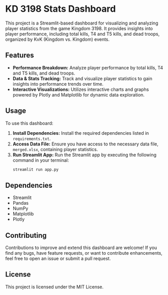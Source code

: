# KD 3198 Stats Dashboard

This project is a Streamlit-based dashboard for visualizing and analyzing player statistics from the game Kingdom 3198. It provides insights into player performance, including total kills, T4 and T5 kills, and dead troops, organized by KvK (Kingdom vs. Kingdom) events.

## Features

- **Performance Breakdown:** Analyze player performance by total kills, T4 and T5 kills, and dead troops.
- **Data & Stats Tracking:** Track and visualize player statistics to gain insights into performance trends over time.
- **Interactive Visualizations:** Utilizes interactive charts and graphs powered by Plotly and Matplotlib for dynamic data exploration.

## Usage

To use this dashboard:

1. **Install Dependencies:** Install the required dependencies listed in `requirements.txt`.
2. **Access Data File:** Ensure you have access to the necessary data file, `merged.xlsx`, containing player statistics.
3. **Run Streamlit App:** Run the Streamlit app by executing the following command in your terminal:
    ```bash
    streamlit run app.py
    ```

## Dependencies

- Streamlit
- Pandas
- NumPy
- Matplotlib
- Plotly

## Contributing

Contributions to improve and extend this dashboard are welcome! If you find any bugs, have feature requests, or want to contribute enhancements, feel free to open an issue or submit a pull request.

## License

This project is licensed under the MIT License.
